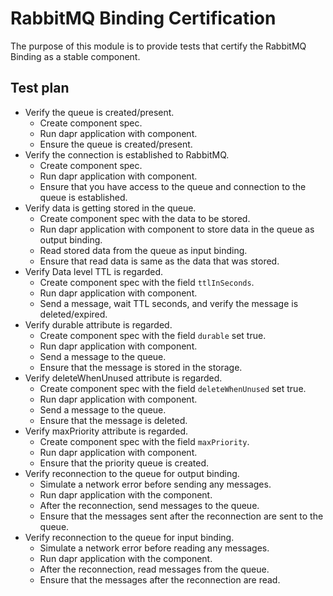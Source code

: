 # RabbitMQ Binding Certification

The purpose of this module is to provide tests that certify the RabbitMQ Binding as a stable component.

## Test plan

* Verify the queue is created/present.
    * Create component spec.
    * Run dapr application with component.
    * Ensure the queue is created/present.
* Verify the connection is established to RabbitMQ.
    * Create component spec.
    * Run dapr application with component.
    * Ensure that you have access to the queue and connection to the queue is established.
* Verify data is getting stored in the queue.
    * Create component spec with the data to be stored.
    * Run dapr application with component to store data in the queue as output binding.
    * Read stored data from the queue as input binding.
    * Ensure that read data is same as the data that was stored.
* Verify Data level TTL is regarded.
    * Create component spec with the field `ttlInSeconds`.
    * Run dapr application with component.
    * Send a message, wait TTL seconds, and verify the message is deleted/expired.
* Verify durable attribute is regarded.
    * Create component spec with the field `durable` set true.
    * Run dapr application with component.
    * Send a message to the queue.
    * Ensure that the message is stored in the storage.
* Verify deleteWhenUnused attribute is regarded.
    * Create component spec with the field `deleteWhenUnused` set true.
    * Run dapr application with component.
    * Send a message to the queue.
    * Ensure that the message is deleted.
* Verify maxPriority attribute is regarded.
    * Create component spec with the field `maxPriority`.
    * Run dapr application with component.
    * Ensure that the priority queue is created.
* Verify reconnection to the queue for output binding.
    * Simulate a network error before sending any messages.
    * Run dapr application with the component.
    * After the reconnection, send messages to the queue.
    * Ensure that the messages sent after the reconnection are sent to the queue.
* Verify reconnection to the queue for input binding.
    * Simulate a network error before reading any messages.
    * Run dapr application with the component.
    * After the reconnection, read messages from the queue.
    * Ensure that the messages after the reconnection are read.
